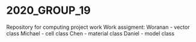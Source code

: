 # 2020_GROUP_19
Repository for computing project work
Work assigment:
Woranan - vector class
Michael - cell class
Chen - material class
Daniel - model class

